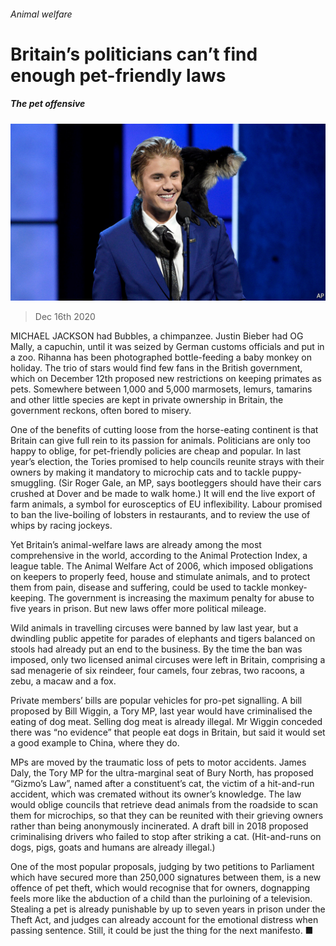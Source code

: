 ###### Animal welfare

# Britain’s politicians can’t find enough pet-friendly laws 

##### The pet offensive 

![image](images/20201219_BRP501.jpg) 

> Dec 16th 2020 


MICHAEL JACKSON had Bubbles, a chimpanzee. Justin Bieber had OG Mally, a capuchin, until it was seized by German customs officials and put in a zoo. Rihanna has been photographed bottle-feeding a baby monkey on holiday. The trio of stars would find few fans in the British government, which on December 12th proposed new restrictions on keeping primates as pets. Somewhere between 1,000 and 5,000 marmosets, lemurs, tamarins and other little species are kept in private ownership in Britain, the government reckons, often bored to misery.


One of the benefits of cutting loose from the horse-eating continent is that Britain can give full rein to its passion for animals. Politicians are only too happy to oblige, for pet-friendly policies are cheap and popular. In last year’s election, the Tories promised to help councils reunite strays with their owners by making it mandatory to microchip cats and to tackle puppy-smuggling. (Sir Roger Gale, an MP, says bootleggers should have their cars crushed at Dover and be made to walk home.) It will end the live export of farm animals, a symbol for eurosceptics of EU inflexibility. Labour promised to ban the live-boiling of lobsters in restaurants, and to review the use of whips by racing jockeys.



Yet Britain’s animal-welfare laws are already among the most comprehensive in the world, according to the Animal Protection Index, a league table. The Animal Welfare Act of 2006, which imposed obligations on keepers to properly feed, house and stimulate animals, and to protect them from pain, disease and suffering, could be used to tackle monkey-keeping. The government is increasing the maximum penalty for abuse to five years in prison. But new laws offer more political mileage.


Wild animals in travelling circuses were banned by law last year, but a dwindling public appetite for parades of elephants and tigers balanced on stools had already put an end to the business. By the time the ban was imposed, only two licensed animal circuses were left in Britain, comprising a sad menagerie of six reindeer, four camels, four zebras, two racoons, a zebu, a macaw and a fox.


Private members’ bills are popular vehicles for pro-pet signalling. A bill proposed by Bill Wiggin, a Tory MP, last year would have criminalised the eating of dog meat. Selling dog meat is already illegal. Mr Wiggin conceded there was “no evidence” that people eat dogs in Britain, but said it would set a good example to China, where they do.


MPs are moved by the traumatic loss of pets to motor accidents. James Daly, the Tory MP for the ultra-marginal seat of Bury North, has proposed “Gizmo’s Law”, named after a constituent’s cat, the victim of a hit-and-run accident, which was cremated without its owner’s knowledge. The law would oblige councils that retrieve dead animals from the roadside to scan them for microchips, so that they can be reunited with their grieving owners rather than being anonymously incinerated. A draft bill in 2018 proposed criminalising drivers who failed to stop after striking a cat. (Hit-and-runs on dogs, pigs, goats and humans are already illegal.)


One of the most popular proposals, judging by two petitions to Parliament which have secured more than 250,000 signatures between them, is a new offence of pet theft, which would recognise that for owners, dognapping feels more like the abduction of a child than the purloining of a television. Stealing a pet is already punishable by up to seven years in prison under the Theft Act, and judges can already account for the emotional distress when passing sentence. Still, it could be just the thing for the next manifesto. ■

